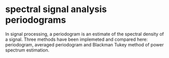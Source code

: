 # spectral signal analysis periodograms
 In signal processing, a periodogram is an estimate of the spectral density of a signal. Three methods have been implemeted and compared here: periodogram, averaged periodogram and Blackman Tukey method of power spectrum estimation.

